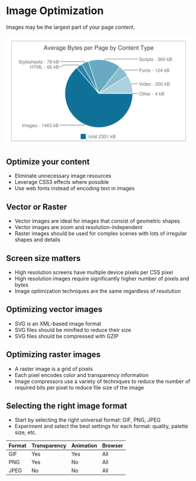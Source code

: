 # Image Optimization

Images may be the largest part of your page content.

![HTML Element](img/page-content-by-type.png)

## Optimize your content

- Eliminate unnecessary image resources
- Leverage CSS3 effects where possible
- Use web fonts instead of encoding text in images


## Vector or Raster

- Vector images are ideal for images that consist of geometric shapes
- Vector images are zoom and resolution-independent
- Raster images should be used for complex scenes with lots of irregular shapes and details

## Screen size matters

- High resolution screens have multiple device pixels per CSS pixel
- High resolution images require significantly higher number of pixels and bytes
- Image optimization techniques are the same regardless of resolution

## Optimizing vector images

- SVG is an XML-based image format
- SVG files should be minified to reduce their size
- SVG files should be compressed with GZIP

## Optimizing raster images

- A raster image is a grid of pixels
- Each pixel encodes color and transparency information
- Image compressors use a variety of techniques to reduce the number of required bits per pixel to reduce file size of the image

## Selecting the right image format

- Start by selecting the right universal format: GIF, PNG, JPEG
- Experiment and select the best settings for each format: quality, palette size, etc.

| Format | Transparency | Animation | Browser |
| --- | --- | --- | --- |
| GIF | Yes | Yes | All |
| PNG |	Yes |	No | All |
| JPEG | No | No | All |
